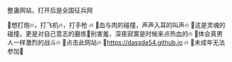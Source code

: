 整蛊网站，打开后是全国征兵网

🔞想打炮🔥，打飞机🔥，打手枪 🔥
🔞血与肉的碰撞，声声入耳的叫声🔥
🔞这是灵魂的碰撞，更是对自己意志的磨炼🔞别害羞，深夜寂寞是时候来点热血的🔥
🔞体会真男人一样激烈的战斗🔥
🔞点击此网站🔥
🔞https://dassda54.github.io 🔥
🔞未成年无法参加🔞
